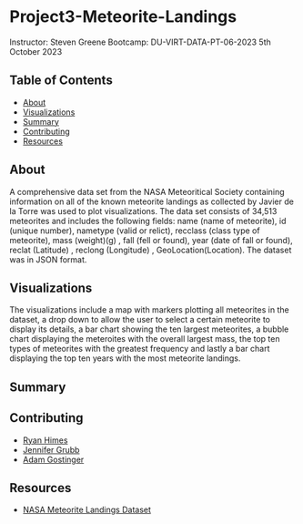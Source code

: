 # Project3-Meteorite-Landings
Instructor:  Steven Greene
Bootcamp:  DU-VIRT-DATA-PT-06-2023
5th October 2023

## Table of Contents
- [About](#about)
- [Visualizations](#visualizations)
- [Summary](#summary)
- [Contributing](#contributing)
- [Resources](#resources)

## About
A comprehensive data set from the NASA Meteoritical Society containing information on all of the known meteorite landings as collected by Javier de la Torre was used to plot visualizations. The data set consists of 34,513 meteorites and includes the following fields: name (name of meteorite), id (unique number), nametype (valid or relict), recclass (class type of meteorite), mass (weight)(g) , fall (fell or found), year (date of fall or found), reclat (Latitude) , reclong (Longitude) , GeoLocation(Location). The dataset was in JSON format.

## Visualizations
The visualizations include a map with markers plotting all meteorites in the dataset, a drop down to allow the user to select a certain meteorite to display its details, a bar chart showing the ten largest meteorites, a bubble chart displaying the meteroites with the overall largest mass, the top ten types of meteorites with the greatest frequency and lastly a bar chart displaying the top ten years with the most meteorite landings. 

## Summary


## Contributing
- <a href="https://www.github.com/ryguy57/" target="_blank">Ryan Himes</a>
- <a href="https://www.github.com/jgrubb38/" target="_blank">Jennifer Grubb</a>
- <a href="https://www.github.com/agostinger/" target="_blank">Adam Gostinger</a>


## Resources
- <a href="https://data.nasa.gov/api/views/gh4g-9sfh/rows.json?accessType=DOWNLOAD">NASA Meteorite Landings Dataset</a>

